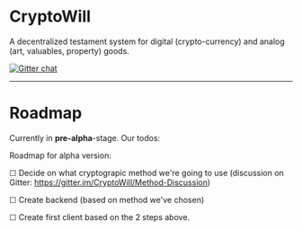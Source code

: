 # CryptoWill

A decentralized testament system for digital (crypto-currency) and analog (art, valuables, property) goods.

[![Gitter chat](https://badges.gitter.im/CryptoWill/gitter.png)](https://gitter.im/CryptoWill/gitter)

--------------------------------------------------------------------------------

# Roadmap

Currently in **pre-alpha**-stage. Our todos:

Roadmap for alpha version:

☐ Decide on what cryptograpic method we're going to use (discussion on Gitter: <https://gitter.im/CryptoWill/Method-Discussion>)

☐ Create backend (based on method we've chosen)

☐ Create first client based on the 2 steps above.
